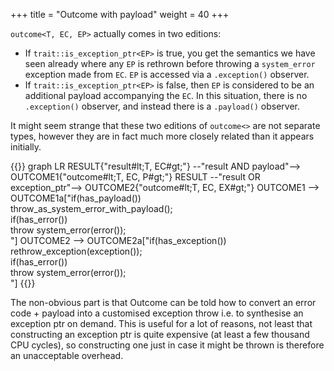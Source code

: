 +++
title = "Outcome with payload"
weight = 40
+++

`outcome<T, EC, EP>` actually comes in two editions:

- If `trait::is_exception_ptr<EP>` is true, you get the semantics we have seen already
where any `EP` is rethrown before throwing a `system_error` exception made from `EC`.
`EP` is accessed via a `.exception()` observer.
- If `trait::is_exception_ptr<EP>` is false, then `EP` is considered to be an additional
payload accompanying the `EC`. In this situation, there is no `.exception()` observer,
and instead there is a `.payload()` observer.

It might seem strange that these two editions of `outcome<>` are not separate types,
however they are in fact much more closely related than it appears initially.

{{<mermaid>}}
graph LR
    RESULT{"result#lt;T, EC#gt;"} --"result AND payload"--> OUTCOME1{"outcome#lt;T, EC, P#gt;"}
    RESULT --"result OR exception_ptr"--> OUTCOME2{"outcome#lt;T, EC, EX#gt;"}
    OUTCOME1 --> OUTCOME1a["if(has_payload())<br/>throw_as_system_error_with_payload();<br/>if(has_error())<br/>throw system_error(error());<br/>"]
    OUTCOME2 --> OUTCOME2a["if(has_exception())<br/>rethrow_exception(exception());<br/>if(has_error())<br/>throw system_error(error());<br/>"]
{{</mermaid>}}

The non-obvious part is that Outcome can be told how to convert an error code + payload
into a customised exception throw i.e. to synthesise an exception ptr on demand. This
is useful for a lot of reasons, not least that constructing an exception ptr is quite
expensive (at least a few thousand CPU cycles), so constructing one just in case it might
be thrown is therefore an unacceptable overhead.
